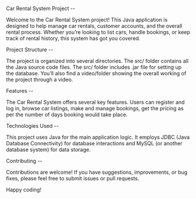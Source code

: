 Car Rental System Project --

Welcome to the Car Rental System project! This Java application is designed to help manage car rentals, customer accounts, and the overall rental process. Whether you’re looking to list cars, handle bookings, or keep track of rental history, this system has got you covered.

Project Structure --

The project is organized into several directories. The src/ folder contains all the Java source code files. The src/ folder includes .jar file for setting up the database. You’ll also find a video/folder showing the overall working of the project through a video.

Features --

The Car Rental System offers several key features. Users can register and log in, browse car listings, make and manage bookings, get the pricing as per the number of days booking would take place.

Technologies Used --

This project uses Java for the main application logic. It employs JDBC (Java Database Connectivity) for database interactions and MySQL (or another database system) for data storage.

Contributing --

Contributions are welcome! If you have suggestions, improvements, or bug fixes, please feel free to submit issues or pull requests.

Happy coding!
